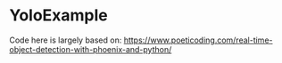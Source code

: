 # YoloExample

Code here is largely based on: https://www.poeticoding.com/real-time-object-detection-with-phoenix-and-python/